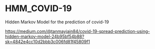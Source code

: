 # HMM_COVID-19
Hidden Markov Model for the prediction of covid-19


https://medium.com/@tanmayjain84/covid-19-spread-prediction-using-hidden-markov-model-24b95bf54b88?sk=4842e4cc10d2bbb3c006fd81f45809f1

